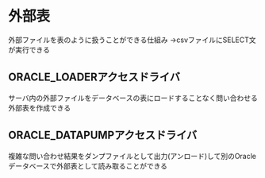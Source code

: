 # 外部表
外部ファイルを表のように扱うことができる仕組み
→csvファイルにSELECT文が実行できる
## ORACLE_LOADERアクセスドライバ
サーバ内の外部ファイルをデータベースの表にロードすることなく問い合わせる外部表を作成できる
## ORACLE_DATAPUMPアクセスドライバ
複雑な問い合わせ結果をダンプファイルとして出力(アンロード)して別のOracleデータベースで外部表として読み取ることができる